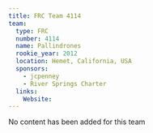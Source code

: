 ```yaml
---
title: FRC Team 4114
team:
  type: FRC
  number: 4114
  name: Pallindrones 
  rookie_year: 2012
  location: Hemet, California, USA
  sponsors:
    - jcpenney
    - River Springs Charter
  links:
    Website: 
---
```

No content has been added for this team